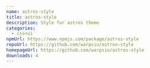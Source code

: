 ```yaml
---
name: astros-style
title: astros-style
description: Style for astros theme
categories:
  - css+ui
npmUrl: https://www.npmjs.com/package/astros-style
repoUrl: https://github.com/warpsio/astros-style
homepageUrl: https://github.com/warpsio/astros-style
downloads: 4
---
```

